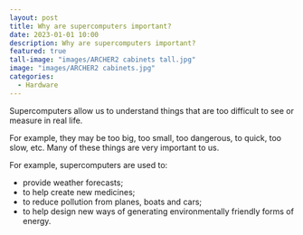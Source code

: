 ```yaml
---
layout: post
title: Why are supercomputers important?
date: 2023-01-01 10:00
description: Why are supercomputers important?
featured: true
tall-image: "images/ARCHER2 cabinets tall.jpg"
image: "images/ARCHER2 cabinets.jpg"
categories: 
  - Hardware
---
```




Supercomputers allow us to understand things that are too difficult to see or measure in real life.

For example, they may be too big, too small, too dangerous, to quick, too slow, etc.  Many of these things are very important to us. 

For example, supercomputers are used to: 
- provide weather forecasts; 
- to help create new medicines; 
- to reduce pollution from planes, boats and cars;
- to help design new ways of generating environmentally friendly forms of energy. 


